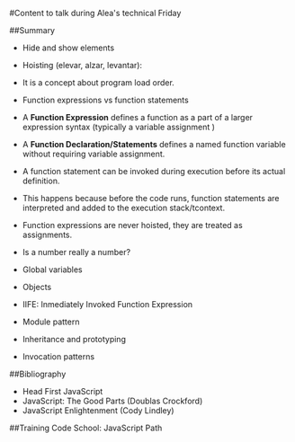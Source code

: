 #Content to talk during Alea's technical Friday

##Summary
* Hide and show elements

* Hoisting (elevar, alzar, levantar):
 * It is a concept about program load order.
 * Function expressions vs function statements
  * A **Function Expression** defines a function as a part of a larger expression syntax (typically a variable assignment )
  * A **Function Declaration/Statements** defines a named function variable without requiring variable assignment. 
 * A function statement can be invoked during execution before its actual definition. 
  * This happens because before the code runs, function statements are interpreted and added to the execution stack/tcontext.
 * Function expressions are never hoisted, they are treated as assignments.

* Is a number really a number?

* Global variables

* Objects
 
* IIFE: Inmediately Invoked Function Expression

* Module pattern

* Inheritance and prototyping

* Invocation patterns


##Bibliography
* Head First JavaScript
* JavaScript: The Good Parts (Doublas Crockford)
* JavaScript Enlightenment (Cody Lindley)


##Training
Code School: JavaScript Path
